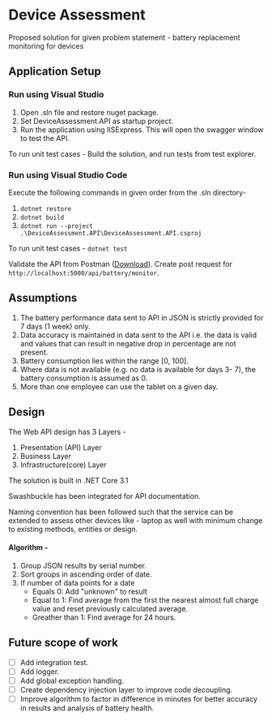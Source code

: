 # Device Assessment
Proposed solution for given problem statement - battery replacement monitoring for devices

## Application Setup

### Run using Visual Studio

1. Open .sln file and restore nuget package.
2. Set DeviceAssessment.API as startup project.
3. Run the application using IISExpress. This will open the swagger window to test the API.

To run unit test cases - Build the solution, and run tests from test explorer.

### Run using Visual Studio Code

Execute the following commands in given order from the .sln directory- 

1. `dotnet restore`
2. `dotnet build`
3. `dotnet run --project .\DeviceAssessment.API\DeviceAssessment.API.csproj`

To run unit test cases - `dotnet test`

Validate the API from Postman ([Download](https://www.postman.com/downloads/)). Create post request for `http://localhost:5000/api/battery/monitor`.

## Assumptions

1. The battery performance data sent to API in JSON is strictly provided for 7 days (1 week) only.
2. Data accuracy is maintained in data sent to the API i.e. the data is valid and values that can result in negative drop in percentage are not present.
3. Battery consumption lies within the range [0, 100].
4. Where data is not available (e.g. no data is available for days 3- 7), the battery consumption is assumed as 0.
5. More than one employee can use the tablet on a given day.

## Design

The Web API design has 3 Layers - 
1. Presentation (API) Layer
2. Business Layer
3. Infrastructure(core) Layer

The solution is built in .NET Core 3.1

Swashbuckle has been integrated for API documentation.

Naming convention has been followed such that the service can be extended to assess other devices like - laptop as well with minimum change to existing methods, entities or design. 

#### Algorithm - 

1. Group JSON results by serial number.
2. Sort groups in ascending order of date.
3. If number of data points for a date
   * Equals 0: Add "unknown" to result
   * Equal to 1: Find average from the first the nearest almost full charge value and reset previously calculated average.
   * Greather than 1: Find average for 24 hours.


## Future scope of work

- [ ] Add integration test.
- [ ] Add logger.
- [ ] Add global exception handling.
- [ ] Create dependency injection layer to improve code decoupling.
- [ ] Improve algorithm to factor in difference in minutes for better accuracy in results and analysis of battery health.

